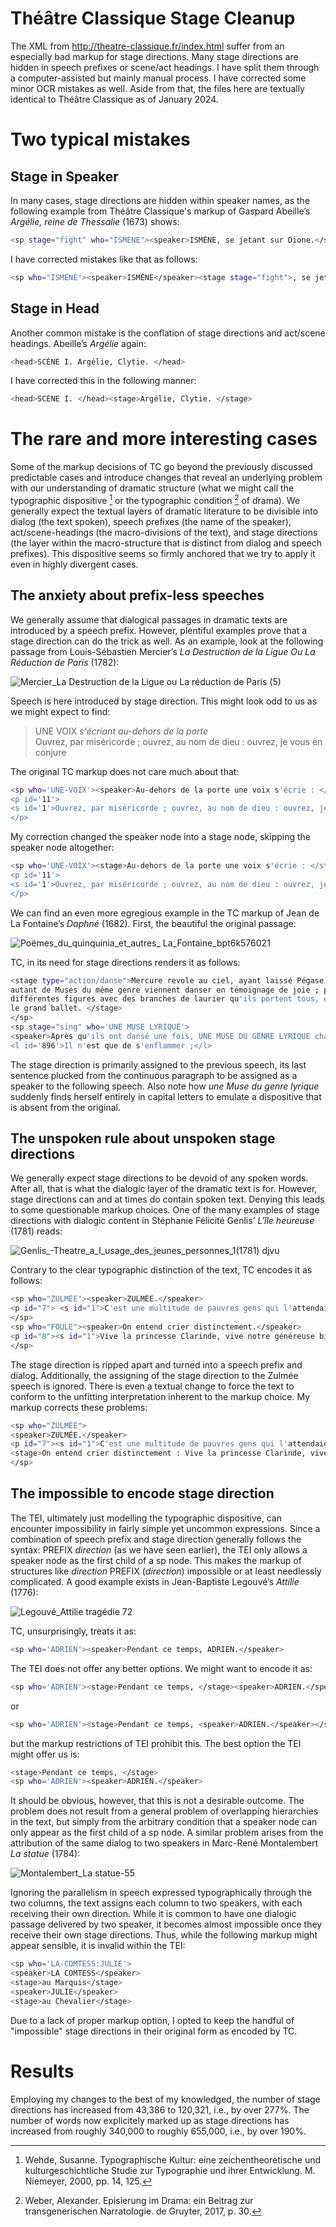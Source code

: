 # Théâtre Classique Stage Cleanup
The XML from http://theatre-classique.fr/index.html suffer from an especially bad markup for stage directions. Many stage directions are hidden in speech prefixes or scene/act headings. I have split them through a computer-assisted but mainly manual process. I have corrected some minor OCR mistakes as well. Aside from that, the files here are textually identical to Théâtre Classique as of January 2024.

# Two typical mistakes
## Stage in Speaker
In many cases, stage directions are hidden within speaker names, as the following example from Théâtre Classique's markup of Gaspard Abeille’s <i>Argélie, reine de Thessalie</i> (1673) shows:
```bash
<sp stage="fight" who="ISMÈNE"><speaker>ISMÈNE, se jetant sur Dione.</speaker>[…]</sp>
```
I have corrected mistakes like that as follows:
```bash
<sp who="ISMÈNE"><speaker>ISMÈNE</speaker><stage stage="fight">, se jetant sur Dione.</stage>[…]</sp>
```
## Stage in Head
Another common mistake is the conflation of stage directions and act/scene headings. Abeille’s <i>Argélie</i> again:
```bash
<head>SCÈNE I. Argélie, Clytie. </head>
```
I have corrected this in the following manner:
```bash
<head>SCÈNE I. </head><stage>Argélie, Clytie. </stage>
```

# The rare and more interesting cases
Some of the markup decisions of TC go beyond the previously discussed predictable cases and introduce changes that reveal an underlying problem with our understanding of dramatic structure (what we might call the typographic dispositive [^1] or the typographic condition [^2] of drama). We generally expect the textual layers of dramatic literature to be divisible into dialog (the text spoken), speech prefixes (the name of the speaker), act/scene-headings (the macro-divisions of the text), and stage directions (the layer within the macro-structure that is distinct from dialog and speech prefixes). This dispositive seems so firmly anchored that we try to apply it even in highly divergent cases. 

## The anxiety about prefix-less speeches
We generally assume that dialogical passages in dramatic texts are introduced by a speech prefix. However, plentiful examples prove that a stage direction can do the trick as well. As an example, look at the following passage from Louis-Sébastien Mercier’s <i>La Destruction de la Ligue Ou La Réduction de Paris</i> (1782):

![Mercier_La Destruction de la Ligue ou La réduction de Paris (5)](https://github.com/jjokisch/theatre-classique-clean/assets/112176243/c88ab565-1f39-4df3-8945-9feecfc1e4ce)


Speech is here introduced by stage direction. This might look odd to us as we might expect to find:
> UNE VOIX <i>s'écriant au-dehors de la porte</i> <br/> Ouvrez, par miséricorde ; ouvrez, au nom de dieu : ouvrez, je vous en conjure

The original TC markup does not care much about that:
```bash
<sp who='UNE-VOIX'><speaker>Au-dehors de la porte une voix s'écrie : </speaker>
<p id='11'>
<s id='1'>Ouvrez, par miséricorde ; ouvrez, au nom de dieu : ouvrez, je vous en conjure !</s>
</p>
```
My correction changed the speaker node into a stage node, skipping the speaker node altogether:
```bash
<sp who='UNE-VOIX'><stage>Au-dehors de la porte une voix s'écrie : </stage>
<p id='11'>
<s id='1'>Ouvrez, par miséricorde ; ouvrez, au nom de dieu : ouvrez, je vous en conjure !</s>
</p>
```
We can find an even more egregious example in the TC markup of Jean de La Fontaine’s <i>Daphné</i> (1682). First, the beautiful the original passage:

![Poëmes_du_quinquinia_et_autres_ La_Fontaine_bpt6k576021](https://github.com/jjokisch/theatre-classique-clean/assets/112176243/8fd8421b-b4ac-4b5b-8ba5-e01b4585ec33)

TC, in its need for stage directions renders it as follows:
```bash
<stage type="action/danse">Mercure revole au ciel, ayant laissé Pégase sur le double mont. Quatre auteurs lyriques et
autant de Muses du même genre viennent danser en témoignage de joie ; puis les ridicules se mêlent avec eux, formant de
différentes figures avec des branches de laurier qu'ils portent tous, et dont ils se font des espèces de berceaux. C'est
le grand ballet. </stage>
</sp>
<sp stage="sing" who='UNE MUSE LYRIQUE'>
<speaker>Après qu'ils ont dansé une fois, UNE MUSE DU GENRE LYRIQUE chante ceci.</speaker>
<l id='896'>Il n'est que de s'enflammer ;</l>
```
The stage direction is primarily assigned to the previous speech, its last sentence plucked from the continuous paragraph to be assigned as a speaker to the following speech. Also note how <i>une Muse du genre lyrique</i> suddenly finds herself entirely in capital letters to emulate a dispositive that is absent from the original.

## The unspoken rule about unspoken stage directions
We generally expect stage directions to be devoid of any spoken words. After all, that is what the dialogic layer of the dramatic text is for. However, stage directions can and at times do contain spoken text. Denying this leads to some questionable markup choices. One of the many examples of stage directions with dialogic content in Stéphanie Félicité Genlis’ <i>L'île heureuse</i> (1781) reads:

![Genlis_-_Theatre_a_l_usage_des_jeunes_personnes_1_(1781) djvu](https://github.com/jjokisch/theatre-classique-clean/assets/112176243/5880c0a6-767e-4e91-a6ac-5cff5b3a6152)

Contrary to the clear typographic distinction of the text, TC encodes it as follows:
```bash
<sp who="ZULMÉE"><speaker>ZULMÉE.</speaker>
<p id="7"> <s id="1">C'est une multitude de pauvres gens qui l'attendaient à son passage.</s></p>
</sp>
<sp who="FOULE"><speaker>On entend crier distinctement.</speaker>
<p id="8"><s id="1">Vive la princesse Clarinde, vive notre généreuse bienfaitrice.</s></p>
</sp>
```
The stage direction is ripped apart and turned into a speech prefix and dialog. Additionally, the assigning of the stage direction to the Zulmée speech is ignored. There is even a textual change to force the text to conform to the unfitting interpretation inherent to the markup choice. My markup corrects these problems:
```bash
<sp who="ZULMÉE">
<speaker>ZULMÉE.</speaker>
<p id="7"><s id="1">C'est une multitude de pauvres gens qui l'attendaient à son passage.</s></p>
<stage>On entend crier distinctement : Vive la princesse Clarinde, vive notre généreuse bienfaitrice.</stage>
</sp>
```

## The impossible to encode stage direction
The TEI, ultimately just modelling the typographic dispositive, can encounter impossibility in fairly simple yet uncommon expressions. Since a combination of speech prefix and stage direction generally follows the syntax: PREFIX <i>direction</i> (as we have seen earlier), the TEI only allows a speaker node as the first child of a sp node. This makes the markup of structures like <i>direction</i> PREFIX (<i>direction</i>) impossible or at least needlessly complicated. A good example exists in Jean-Baptiste Legouvé’s <i>Attilie</i> (1776):

![Legouvé_Attilie tragédie 72](https://github.com/jjokisch/theatre-classique-clean/assets/112176243/ed7054ee-c596-4be4-821e-2b205c8769ab)

TC, unsurprisingly, treats it as:
```bash
<sp who='ADRIEN'><speaker>Pendant ce temps, ADRIEN.</speaker>
```
The TEI does not offer any better options. We might want to encode it as:
```bash
<sp who='ADRIEN'><stage>Pendant ce temps, </stage><speaker>ADRIEN.</speaker>
```
or
```bash
<sp who='ADRIEN'><stage>Pendant ce temps, <speaker>ADRIEN.</speaker></stage>
```
but the markup restrictions of TEI prohibit this. The best option the TEI might offer us is:
```bash
<stage>Pendant ce temps, </stage>
<sp who='ADRIEN'><speaker>ADRIEN.</speaker>
```
It should be obvious, however, that this is not a desirable outcome. The problem does not result from a general problem of overlapping hierarchies in the text, but simply from the arbitrary condition that a speaker node can only appear as the first child of a sp node.
A similar problem arises from the attribution of the same dialog to two speakers in Marc-René Montalembert <i>La statue</i> (1784):

![Montalembert_La statue-55](https://github.com/jjokisch/theatre-classique-clean/assets/112176243/03786f4e-8a77-4625-94b1-94d2aeb2afcf)

Ignoring the parallelism in speech expressed typographically through the two columns, the text assigns each column to two speakers, with each receiving their own direction. While it is common to have one dialogic passage delivered by two speaker, it becomes almost impossible once they receive their own stage directions. Thus, while the following markup might appear sensible, it is invalid within the TEI:
```bash
<sp who='LA-COMTESS:JULIE'>
<speaker>LA COMTESS</speaker>
<stage>au Marquis</stage>
<speaker>JULIE</speaker>
<stage>au Chevalier</stage>
```
Due to a lack of proper markup option, I opted to keep the handful of "impossible" stage directions in their original form as encoded by TC.

# Results
Employing my changes to the best of my knowledged, the number of stage directions has increased from 43,386 to 120,321, i.e., by over 277%. The number of words now explicitely marked up as stage directions has increased from roughly 340,000 to roughly 655,000, i.e., by over 190%.


[^1]: Wehde, Susanne. Typographische Kultur: eine zeichentheoretische und kulturgeschichtliche Studie zur Typographie und ihrer Entwicklung. M. Niemeyer, 2000, pp. 14, 125.
[^2]: Weber, Alexander. Episierung im Drama: ein Beitrag zur transgenerischen Narratologie. de Gruyter, 2017, p. 30.
